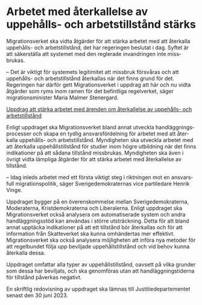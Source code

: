 # Arbetet med återkallelse av uppehålls- och arbetstillstånd stärks

Migrationsverket ska vidta åtgärder för att stärka arbetet med att åter­kalla uppehålls- och arbets­tillstånd, det har regeringen beslutat i dag. Syftet är att säkerställa att systemet med den reglerade invand­ringen inte miss­brukas.

– Det är viktigt för systemets legitimitet att missbruk försvåras och att uppehålls- och arbets­tillstånd återkallas när det finns grund för det. Regeringen har därför gett Migrations­verket i uppdrag att här och nu vidta åtgärder som ryms inom ramen för det befint­liga regel­verket, säger migrations­minister Maria Malmer Stenergard.

[Uppdrag att stärka arbetet med ärenden om återkallelse av uppehålls- och arbetstillstånd](/regeringsuppdrag/2022/12/uppdrag-att-starka-arbetet-med-arenden-om-aterkallelse-av-uppehalls--och-arbetstillstand/ "Uppdrag att stärka arbetet med ärenden om återkallelse av uppehålls- och arbetstillstånd")

Enligt upp­draget ska Migra­tions­verket bland annat utveckla hand­läggnings­processer och skapa en tydlig ansvars­fördelning för arbetet med att åter­kalla uppehålls- och arbets­tillstånd. Myndig­heten ska utveckla arbetet med att återkalla uppe­hålls­tillstånd för studier inom högre utbildning när det finns indika­tioner på att sådana tillstånd miss­brukas. Myndig­heten ska även i övrigt vidta lämpliga åtgärder för att stärka arbetet med åter­kallelse av tillstånd.

– Idag inleds arbetet med ett första viktigt steg i rikt­ningen mot en ansvars­full migrations­politik, säger Sverige­demo­kraternas vice parti­ledare Henrik Vinge.

Uppdraget bygger på en överens­kommelse mellan Sverige­demo­kraterna, Moderaterna, Krist­demokraterna och Liberalerna. Enligt upp­draget ska Migrations­verket också analysera om auto­mati­serade system och andra hand­lägg­nings­stöd kan användas i större utsträck­ning. Detta för att bland annat upp­täcka indika­tioner på att ett tillstånd bör återkallas och för att informa­tion från Skatte­verket ska kunna omhänder­tas mer effektivt. Migrations­verket ska också analy­sera möjlig­heten att införa nya metoder för att regel­bundet följa upp beviljade uppehålls­tillstånd och vid behov kunna återkalla dessa.

Uppdraget omfattar alla typer av uppehålls­tillstånd, oavsett på vilka grunder som dessa har beviljats, och ska genom­föras utan att handlägg­nings­tiderna för tillstånd påverkas negativt.

En skriftlig redo­visning av uppdraget ska lämnas till Justitie­departe­mentet senast den 30 juni 2023.
